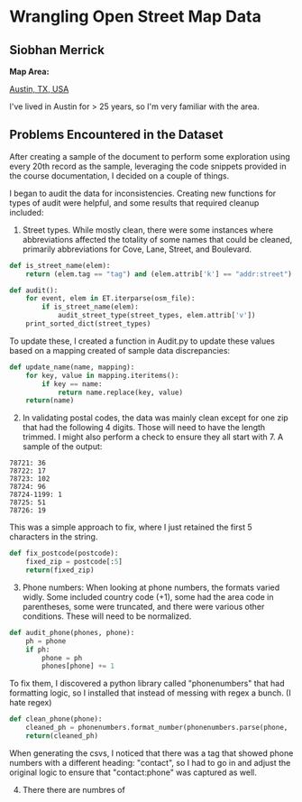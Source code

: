 # Wrangling Open Street Map Data
## Siobhan Merrick

**Map Area:**

[Austin, TX, USA](https://www.openstreetmap.org/relation/113314)

I've lived in Austin for > 25 years, so I'm very familiar with the area. 

## Problems Encountered in the Dataset

After creating a sample of the document to perform some exploration using every 20th record as the sample, leveraging the code snippets provided in the course documentation,  I decided on a couple of things. 

I began to audit the data for inconsistencies. Creating new functions for types of audit were helpful, and some results that required cleanup included: 

1. Street types.  While mostly clean, there were some instances where abbreviations affected the totality of some names that could be cleaned, primarily abbreviations for Cove, Lane, Street, and Boulevard. 

```python
def is_street_name(elem):
    return (elem.tag == "tag") and (elem.attrib['k'] == "addr:street")

def audit():
    for event, elem in ET.iterparse(osm_file):
        if is_street_name(elem):
            audit_street_type(street_types, elem.attrib['v'])    
    print_sorted_dict(street_types)    
```
To update these, I created a function in Audit.py to update these values based on a mapping created of sample data discrepancies: 

```python
def update_name(name, mapping):
    for key, value in mapping.iteritems(): 
        if key == name:
            return name.replace(key, value)
    return(name)

```

2. In validating postal codes, the data was mainly clean except for one zip that had the following 4 digits.  Those will need to have the length trimmed.  I might also perform a check to ensure they all start with 7.  A sample of the output: 
```
78721: 36
78722: 17
78723: 102
78724: 96
78724-1199: 1
78725: 51
78726: 19
```
This was a simple approach to fix, where I just retained the first 5 characters in the string.

```python
def fix_postcode(postcode):
    fixed_zip = postcode[:5]
    return(fixed_zip)
```

3.  Phone numbers: When looking at phone numbers, the formats varied widly.  Some included country code (+1), some had the area code in parentheses, some were truncated, and there were various other conditions.  These will need to be normalized.  

```python
def audit_phone(phones, phone): 
    ph = phone
    if ph: 
        phone = ph
        phones[phone] += 1
```

To fix them, I discovered a python library called "phonenumbers" that had formatting logic, so I installed that instead of messing with regex a bunch. (I hate regex)

```python
def clean_phone(phone):
    cleaned_ph = phonenumbers.format_number(phonenumbers.parse(phone, 'US'), phonenumbers.PhoneNumberFormat.NATIONAL)
    return(cleaned_ph)
```
When generating the csvs, I noticed that there was a tag that showed phone numbers with a different heading: "contact", so I had to go in and adjust the original logic to ensure that "contact:phone" was captured as well. 

4.  There there are numbres of